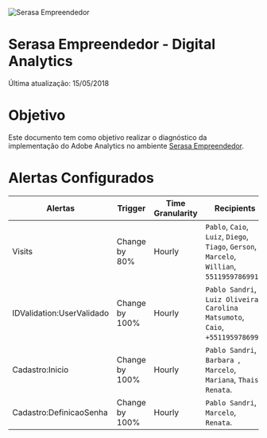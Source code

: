 ![Serasa Empreendedor](https://pablosandri.github.io/sandbox/empreendedor.jpg)

# Serasa Empreendedor - Digital Analytics

Última atualização: 15/05/2018

# Objetivo

Este documento tem como objetivo realizar o diagnóstico da implementação do Adobe Analytics no ambiente [Serasa Empreendedor](https://www.serasaempreendedor.com.br/).


# Alertas Configurados

|       Alertas  | Trigger    | Time Granularity  | Recipients |
|----------------|---------------|------------| -----------------|
| Visits   | Change by 80%  | Hourly |```Pablo```, ```Caio```, ```Luiz```, ```Diego```, ```Tiago```, ```Gerson```, ```Marcelo```, ```Willian```, ```5511959786991```.|
| IDValidation:UserValidado   | Change by 100%  |   Hourly   | ```Pablo Sandri```, ```Luiz Oliveira```, ```Carolina Matsumoto```, ```Caio```, ```+5511959786991```. |
| Cadastro:Inicio  |Change by 100% |  Hourly  | ```Pablo Sandri```, ```Barbara ```, ```Marcelo```, ```Mariana```, ```Thais```, ```Renata```.|
| Cadastro:DefinicaoSenha   | Change by 100%  | Hourly |```Pablo Sandri```, ```Marcelo```, ```Renata```.|
